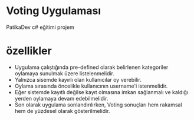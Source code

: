 # Voting Uygulaması
 PatikaDev c# eğitimi projem
 # özellikler
- Uygulama çalıştığında pre-defined olarak belirlenen kategoriler oylamaya sunulmak üzere listelenmelidir. 
- Yalnızca sisemde kayırlı olan kullanıcılar oy verebilir.
- Oylama sırasında öncelikle kullanıcının username'i istenmelidir. 
- Eğer sistemde kayıtlı değilse kayıt olmasına imkan sağlanmalı ve kaldığı yerden oylamaya devam edebilmelidir. 
- Son olarak uygulama sonlandırılırken, Voting sonuçları hem rakamsal hem de yüzdesel olarak gösterilmelidir.

